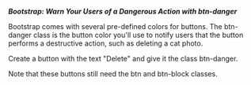 ***Bootstrap: Warn Your Users of a Dangerous Action with btn-danger***

Bootstrap comes with several pre-defined colors for buttons. The btn-danger class is the button color you'll use to notify users that the button performs a destructive action, such as deleting a cat photo.

Create a button with the text "Delete" and give it the class btn-danger.

Note that these buttons still need the btn and btn-block classes.
